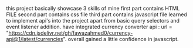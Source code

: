 this project basically showcase 3 skills of mine
first part contains HTML FILE
second part contains css file
third part contains javascript file
learned to implement api's into the project apart from basic query selectors and event listener addition.
have integrated currency converter api : url = "https://cdn.jsdelivr.net/gh/fawazahmed0/currency-api@1/latest/currencies".
overall gained a little confidence in javascript.
